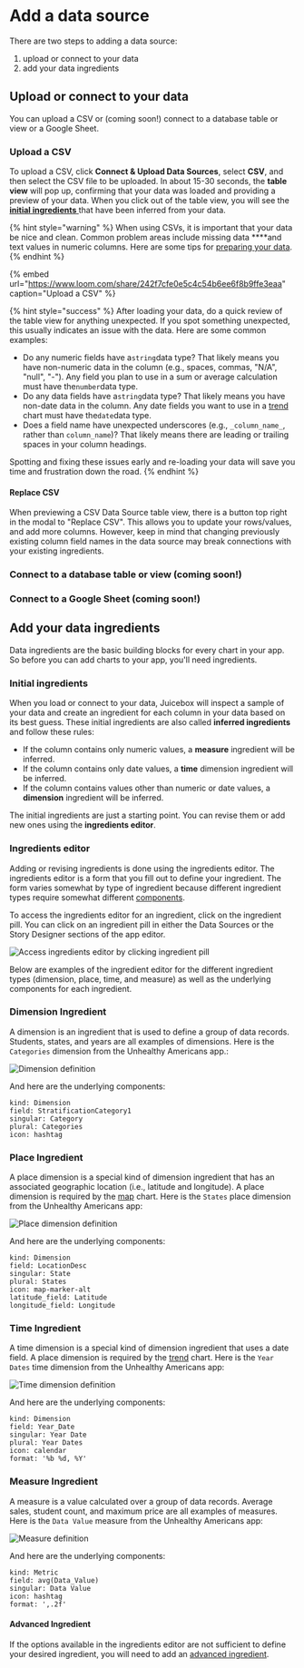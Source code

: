 # Add a data source

There are two steps to adding a data source: 

1. upload or connect to your data
2. add your data ingredients

## Upload or connect to your data

You can upload a CSV or \(coming soon!\) connect to a database table or view or a Google Sheet.

### Upload a CSV

To upload a CSV, click **Connect & Upload Data Sources**, select **CSV**, and then select the CSV file to be uploaded. In about 15-30 seconds, the **table view** will pop up, confirming that your data was loaded and providing a preview of your data. When you click out of the table view, you will see the [**initial ingredients** ](add-a-data-source.md#initial-ingredients)that have been inferred from your data. 

{% hint style="warning" %}
When using CSVs, it is important that your data be nice and clean. Common problem areas include missing data ****and text values in numeric columns. Here are some tips for [preparing your data](../design-tips/preparing-your-data.md). 
{% endhint %}

{% embed url="https://www.loom.com/share/242f7cfe0e5c4c54b6ee6f8b9ffe3eaa" caption="Upload a CSV" %}

{% hint style="success" %}
After loading your data, do a quick review of the table view for anything unexpected. If you spot something unexpected, this usually indicates an issue with the data. Here are some common examples:

* Do any numeric fields have a`string`data type? That likely means you have non-numeric data in the column \(e.g., spaces, commas, "N/A", "null", "-"\). Any field you plan to use in a sum or average calculation must have the`number`data type. 
* Do any data fields have a`string`data type? That likely means you have non-date data in the column. Any date fields you want to use in a [trend](../story-designer/charts/trend.md) chart must have the`date`data type. 
* Does a field name have unexpected underscores \(e.g., `_column_name_`, rather than `column_name`\)? That likely means there are leading or trailing spaces in your column headings.

Spotting and fixing these issues early and re-loading your data will save you time and frustration down the road.
{% endhint %}

#### Replace CSV

When previewing a CSV Data Source table view, there is a button top right in the modal to "Replace CSV". This allows you to update your rows/values, and add more columns. However, keep in mind that changing previously existing column field names in the data source may break connections with your existing ingredients.

### Connect to a database table or view \(coming soon!\)

### Connect to a Google Sheet \(coming soon!\)

## Add your data ingredients

Data ingredients are the basic building blocks for every chart in your app. So before you can add charts to your app, you'll need ingredients.

### Initial ingredients

When you load or connect to your data, Juicebox will inspect a sample of your data and create an ingredient for each column in your data based on its best guess. These initial ingredients are also called **inferred ingredients** and follow these rules:

* If the column contains only numeric values, a **measure** ingredient will be inferred.
* If the column contains only date values, a **time** dimension ingredient will be inferred.
* If the column contains values other than numeric or date values, a **dimension** ingredient will be inferred. 

The initial ingredients are just a starting point. You can revise them or add new ones using the **ingredients editor**.  

### Ingredients editor

Adding or revising ingredients is done using the ingredients editor. The ingredients editor is a form that you fill out to define your ingredient. The form varies somewhat by type of ingredient because different ingredient types require somewhat different [components](defining-ingredients/ingredient-components.md). 

To access the ingredients editor for an ingredient, click on the ingredient pill. You can click on an ingredient pill in either the Data Sources or the Story Designer sections of the app editor.

![Access ingredients editor by clicking ingredient pill](../../.gitbook/assets/open-ingredients-editor.gif)

Below are examples of the ingredient editor for the different ingredient types \(dimension, place, time, and measure\) as well as the underlying components for each ingredient.

### Dimension Ingredient

A dimension is an ingredient that is used to define a group of data records. Students, states, and years are all examples of dimensions. Here is the `Categories` dimension from the Unhealthy Americans app.:

![Dimension definition](../../.gitbook/assets/image%20%2846%29.png)

And here are the underlying components:

```text
kind: Dimension
field: StratificationCategory1
singular: Category
plural: Categories
icon: hashtag
```

### Place Ingredient

A place dimension is a special kind of dimension ingredient that has an associated geographic location \(i.e., latitude and longitude\). A place dimension is required by the [map](../story-designer/charts/map.md) chart. Here is the `States` place dimension from the Unhealthy Americans app:

![Place dimension definition](../../.gitbook/assets/image%20%2853%29.png)

And here are the underlying components:

```text
kind: Dimension
field: LocationDesc
singular: State
plural: States
icon: map-marker-alt
latitude_field: Latitude
longitude_field: Longitude
```

### Time Ingredient

A time dimension  is a special kind of dimension ingredient that uses a date field. A place dimension is required by the [trend](../story-designer/charts/trend.md) chart. Here is the `Year Dates` time dimension from the Unhealthy Americans app:

![Time dimension definition](../../.gitbook/assets/image%20%2851%29.png)

And here are the underlying components:

```text
kind: Dimension
field: Year_Date
singular: Year Date
plural: Year Dates
icon: calendar
format: '%b %d, %Y'
```

### Measure Ingredient

A measure is a value calculated over a group of data records. Average sales, student count, and maximum price are all examples of measures. Here is the `Data Value` measure from the Unhealthy Americans app:

![Measure definition](../../.gitbook/assets/image%20%2835%29.png)

And here are the underlying components:

```text
kind: Metric
field: avg(Data_Value)
singular: Data Value
icon: hashtag
format: ',.2f'
```

#### Advanced Ingredient

If the options available in the ingredients editor are not sufficient to define your desired ingredient, you will need to add an [advanced ingredient](advanced-ingredients/). 

